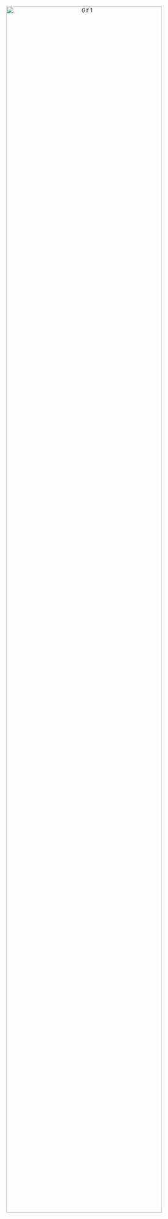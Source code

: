 <div align="center">

<img src="https://cdn.7tv.app/emote/01H3TQQ1A80002029XS0J4PNFA/4x.gif" alt="Gif 1" width="90%" height="90%">
